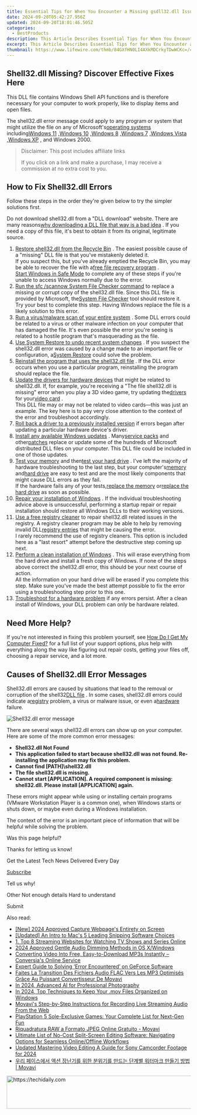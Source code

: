 ```yaml
---
title: Essential Tips for When You Encounter a Missing gsdll32.dll Issue
date: 2024-09-20T05:42:27.956Z
updated: 2024-09-20T18:01:46.505Z
categories:
  - BestProducts
description: This Article Describes Essential Tips for When You Encounter a Missing gsdll32.dll Issue
excerpt: This Article Describes Essential Tips for When You Encounter a Missing gsdll32.dll Issue
thumbnail: https://www.lifewire.com/thmb/84GXfHN0LI4AXkMDCrkyTDwWCKc=/400x300/filters:no_upscale():max_bytes(150000):strip_icc():format(webp)/gsdll32-dll-error-message-5a83031bff1b7800374c6fe9.png
---
```


## Shell32.dll Missing? Discover Effective Fixes Here
 This DLL file contains Windows Shell API functions and is therefore necessary for your computer to work properly, like to display items and open files.

 The shell32.dll error message could apply to any program or system that might utilize the file on any of Microsoft's[operating systems](https://www.lifewire.com/operating-systems-2625912) including[Windows 11](https://www.lifewire.com/windows-11-5188930) ,[Windows 10](https://www.lifewire.com/windows-10-2626217) ,[Windows 8](https://www.lifewire.com/windows-8-2626235) ,[Windows 7](https://www.lifewire.com/windows-7-2626265) ,[Windows Vista](https://www.lifewire.com/windows-vista-2626311) ,[Windows XP](https://www.lifewire.com/windows-xp-2626354) , and Windows 2000.

>  Disclaimer: This post includes affiliate links
>
>  If you click on a link and make a purchase, I may receive a commission at no extra cost to you.
>

## How to Fix Shell32.dll Errors

 Follow these steps in the order they're given below to try the simpler solutions first.

 Do not download shell32.dll from a "DLL download" website. There are many reasons[why downloading a DLL file that way is a bad idea](https://www.lifewire.com/important-reasons-not-to-download-dll-files-2624455) . If you need a copy of this file, it's best to obtain it from its original, legitimate source.

1. [Restore shell32.dll from the Recycle Bin](https://www.lifewire.com/how-to-restore-deleted-files-from-the-recycle-bin-2624515) . The easiest possible cause of a "missing" DLL file is that you've mistakenly deleted it.  
 If you suspect this, but you've already emptied the Recycle Bin, you may be able to recover the file with a[free file recovery program](https://www.lifewire.com/free-data-recovery-software-tools-2622893) .  
[Start Windows in Safe Mode](https://www.lifewire.com/how-do-i-start-windows-in-safe-mode-2624480) to complete any of these steps if you're unable to access Windows normally due to the error.
2. [Run the sfc /scannow System File Checker command](https://www.lifewire.com/how-to-use-sfc-scannow-to-repair-windows-system-files-2626161) to replace a missing or corrupt copy of the shell32.dll file. Since this DLL file is provided by Microsoft, the[System File Checker](https://www.lifewire.com/sfc-command-system-file-checker-2626020) tool should restore it.  
 Try your best to complete this step. Having Windows replace the file is a likely solution to this error.
3. [Run a virus/malware scan of your entire system](https://www.lifewire.com/properly-scan-your-computer-for-viruses-and-other-malware-2624526) . Some DLL errors could be related to a virus or other malware infection on your computer that has damaged the file. It's even possible the error you're seeing is related to a hostile program that's masquerading as the file.
4. [Use System Restore to undo recent system changes](https://www.lifewire.com/how-to-use-system-restore-in-windows-2626131) . If you suspect the shell32.dll error was caused by a change made to an important file or configuration, a[System Restore](https://www.lifewire.com/what-is-system-restore-2626022) could solve the problem.
5. [Reinstall the program that uses the shell32.dll file](https://www.lifewire.com/what-is-the-proper-way-to-reinstall-a-software-program-2624478) . If the DLL error occurs when you use a particular program, reinstalling the program should replace the file.
6. [Update the drivers for hardware devices](https://www.lifewire.com/how-to-update-drivers-in-windows-2619214) that might be related to shell32.dll. If, for example, you're receiving a "The file shell32.dll is missing" error when you play a 3D video game, try updating the[drivers](https://www.lifewire.com/what-is-a-device-driver-2625796) for your[video card](https://www.lifewire.com/what-is-a-video-card-2618161) .  
 This DLL file may or may not be related to video cards—this was just an example. The key here is to pay very close attention to the context of the error and troubleshoot accordingly.
7. [Roll back a driver to a previously installed version](https://www.lifewire.com/how-to-roll-back-a-driver-in-windows-2619217) if errors began after updating a particular hardware device's driver.
8. [Install any available Windows updates](https://www.lifewire.com/how-to-check-for-install-windows-updates-2624596) . Many[service packs](https://www.lifewire.com/what-is-a-service-pack-2626010) and other[patches](https://www.lifewire.com/what-is-a-patch-2625960) replace or update some of the hundreds of Microsoft distributed DLL files on your computer. This DLL file could be included in one of those updates.
9. [Test your memory](https://www.lifewire.com/free-memory-test-programs-2626178) and then[test your hard drive](https://www.lifewire.com/free-hard-drive-testing-programs-2626183) . I've left the majority of hardware troubleshooting to the last step, but your computer's[memory](https://www.lifewire.com/what-is-random-access-memory-ram-2618159) and[hard drive](https://www.lifewire.com/what-is-a-hard-disk-drive-2618152) are easy to test and are the most likely components that might cause DLL errors as they fail.  
 If the hardware fails any of your tests,[replace the memory](https://www.lifewire.com/how-to-replace-the-memory-ram-in-a-computer-2626201) or[replace the hard drive](https://www.lifewire.com/how-to-replace-a-hard-drive-2626200) as soon as possible.
10. [Repair your installation of Windows](https://www.lifewire.com/how-do-i-automatically-repair-windows-problems-2624907) . If the individual troubleshooting advice above is unsuccessful, performing a startup repair or repair installation should restore all Windows DLLs to their working versions.
11. [Use a free registry cleaner](https://www.lifewire.com/free-registry-cleaners-2626176) to repair shell32.dll related issues in the registry. A registry cleaner program may be able to help by removing invalid DLL[registry entries](https://www.lifewire.com/what-is-a-registry-key-2625999) that might be causing the error.  
 I rarely recommend the use of registry cleaners. This option is included here as a "last resort" attempt before the destructive step coming up next.
12. [Perform a clean installation of Windows](https://www.lifewire.com/how-to-clean-install-windows-2624904) . This will erase everything from the hard drive and install a fresh copy of Windows. If none of the steps above correct the shell32.dll error, this should be your next course of action.  
 All the information on your hard drive will be erased if you complete this step. Make sure you've made the best attempt possible to fix the error using a troubleshooting step prior to this one.
13. [Troubleshoot for a hardware problem](https://www.lifewire.com/fix-a-dll-issue-caused-by-a-hardware-problem-2624493) if any errors persist. After a clean install of Windows, your DLL problem can only be hardware related.

## Need More Help?

 If you're not interested in fixing this problem yourself, see [How Do I Get My Computer Fixed?](https://www.lifewire.com/how-do-i-get-my-computer-fixed-2625167) for a full list of your support options, plus help with everything along the way like figuring out repair costs, getting your files off, choosing a repair service, and a lot more.

## Causes of Shell32.dll Error Messages

 Shell32.dll errors are caused by situations that lead to the removal or corruption of the shell32[DLL file](https://www.lifewire.com/what-is-a-dll-file-2625852) . In some cases, shell32.dll errors could indicate a[registry](https://www.lifewire.com/windows-registry-2625992) problem, a virus or malware issue, or even a[hardware](https://www.lifewire.com/computer-hardware-2625895) failure.

![Shell32.dll error message](https://www.lifewire.com/thmb/QR_SSfZQOR1tz_EGkYXqMYjYTqE=/1500x0/filters:no_upscale():max_bytes(150000):strip_icc():format(webp)/shell32-dll-error-message-59b2b5119abed5001198877d.png)

 There are several ways shell32.dll errors can show up on your computer. Here are some of the more common error messages:

* **Shell32.dll Not Found**
* **This application failed to start because shell32.dll was not found. Re-installing the application may fix this problem.**
* **Cannot find \[PATH\]\\shell32.dll**
* **The file shell32.dll is missing.**
* **Cannot start \[APPLICATION\]. A required component is missing: shell32.dll. Please install \[APPLICATION\] again.**

 These errors might appear while using or installing certain programs (VMware Workstation Player is a common one), when Windows starts or shuts down, or maybe even during a Windows installation.

 The context of the error is an important piece of information that will be helpful while solving the problem.

Was this page helpful?

Thanks for letting us know!

 Get the Latest Tech News Delivered Every Day

[Subscribe](https://www.lifewire.com/#)

Tell us why!

 Other  Not enough details  Hard to understand

 Submit

<ins class="adsbygoogle"
     style="display:block"
     data-ad-format="autorelaxed"
     data-ad-client="ca-pub-7571918770474297"
     data-ad-slot="1223367746"></ins>

<ins class="adsbygoogle"
     style="display:block"
     data-ad-client="ca-pub-7571918770474297"
     data-ad-slot="8358498916"
     data-ad-format="auto"
     data-full-width-responsive="true"></ins>

<span class="atpl-alsoreadstyle">Also read:</span>
<div><ul>
<li><a href="https://screen-capture.techidaily.com/new-2024-approved-capture-webpages-entirety-on-screen/"><u>[New] 2024 Approved Capture Webpage's Entirety on Screen</u></a></li>
<li><a href="https://on-screen-recording.techidaily.com/updated-an-intro-to-macs-5-leading-snipping-software-choices/"><u>[Updated] An Intro to Mac's 5 Leading Snipping Software Choices</u></a></li>
<li><a href="https://technical-tips.techidaily.com/1-top-8-streaming-websites-for-watching-tv-shows-and-series-online/"><u>1. Top 8 Streaming Websites for Watching TV Shows and Series Online</u></a></li>
<li><a href="https://some-techniques.techidaily.com/2024-approved-gentle-audio-dimming-methods-in-os-xwindows/"><u>2024 Approved Gentle Audio Dimming Methods in OS X/Windows</u></a></li>
<li><a href="https://technical-tips.techidaily.com/converting-video-into-free-easy-to-download-mp3s-instantly-conversias-online-service/"><u>Converting Video Into Free, Easy-to-Download MP3s Instantly – Conversia's Online Service</u></a></li>
<li><a href="https://win-blog.techidaily.com/expert-guide-to-solving-error-encountered-on-geforce-software/"><u>Expert Guide to Solving ‘Error Encountered’ on GeForce Software</u></a></li>
<li><a href="https://technical-tips.techidaily.com/faites-la-transition-des-fichiers-audio-flac-vers-les-mp3-optimises-grace-au-puissant-convertisseur-de-movavi/"><u>Faites La Transition Des Fichiers Audio FLAC Vers Les MP3 Optimisés Grâce Au Puissant Convertisseur De Movavi</u></a></li>
<li><a href="https://extra-tips.techidaily.com/in-2024-advanced-ai-for-professional-photography/"><u>In 2024, Advanced AI for Professional Photography</u></a></li>
<li><a href="https://screen-mirroring-recording.techidaily.com/in-2024-top-techniques-to-keep-your-mov-files-organized-on-windows/"><u>In 2024, Top Techniques to Keep Your .mov Files Organized on Windows</u></a></li>
<li><a href="https://technical-tips.techidaily.com/movavis-step-by-step-instructions-for-recording-live-streaming-audio-from-the-web/"><u>Movavi's Step-by-Step Instructions for Recording Live Streaming Audio From the Web</u></a></li>
<li><a href="https://techno-recovery.techidaily.com/playstation-5-sole-exclusive-games-your-complete-list-for-next-gen-fun/"><u>PlayStation 5 Sole-Exclusive Games: Your Complete List for Next-Gen Fun</u></a></li>
<li><a href="https://technical-tips.techidaily.com/riquadratura-raw-a-formato-jpeg-online-gratuito-movavi/"><u>Riquadratura RAW a Formato JPEG Online Gratuito - Movavi</u></a></li>
<li><a href="https://technical-tips.techidaily.com/ultimate-list-of-no-cost-split-screen-editing-software-navigating-options-for-seamless-onlineoffline-workflows/"><u>Ultimate List of No-Cost Split-Screen Editing Software: Navigating Options for Seamless Online/Offline Workflows</u></a></li>
<li><a href="https://ai-video-apps.techidaily.com/updated-mastering-video-editing-a-guide-for-sony-camcorder-footage-for-2024/"><u>Updated Mastering Video Editing A Guide for Sony Camcorder Footage for 2024</u></a></li>
<li><a href="https://technical-tips.techidaily.com/1726223236127-movavi/"><u>우리 페이스에서 액션 장난기를 위한 분위기를 만드는 단계별 워터마크 만들기 방법 | Movavi</u></a></li>
</ul></div>

<!-- affiliate ads begin -->
<a href="https://appsumo.8odi.net/c/5597632/2075462/7443" target="_top" id="2075462">
  <img src="//a.impactradius-go.com/display-ad/7443-2075462" border="0" alt="https://techidaily.com" width="728" height="90"/>
</a>
<img height="0" width="0" src="https://appsumo.8odi.net/i/5597632/2075462/7443" style="position:absolute;visibility:hidden;" border="0" />
<!-- affiliate ads end -->

